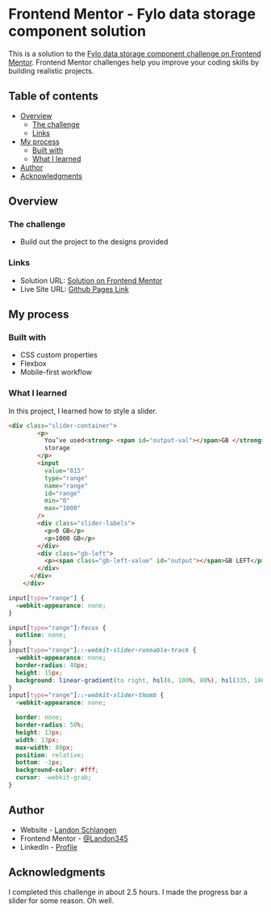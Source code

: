 # Frontend Mentor - Fylo data storage component solution

This is a solution to the [Fylo data storage component challenge on Frontend Mentor](https://www.frontendmentor.io/challenges/fylo-data-storage-component-1dZPRbV5n). Frontend Mentor challenges help you improve your coding skills by building realistic projects.

## Table of contents

- [Overview](#overview)
  - [The challenge](#the-challenge)
  - [Links](#links)
- [My process](#my-process)
  - [Built with](#built-with)
  - [What I learned](#what-i-learned)
- [Author](#author)
- [Acknowledgments](#acknowledgments)

## Overview

### The challenge

- Build out the project to the designs provided

### Links

- Solution URL: [Solution on Frontend Mentor]()
- Live Site URL: [Github Pages Link]()

## My process

### Built with

- CSS custom properties
- Flexbox
- Mobile-first workflow

### What I learned

In this project, I learned how to style a slider.

```html
<div class="slider-container">
        <p>
          You’ve used<strong> <span id="output-val"></span>GB </strong>of your
          storage
        </p>
        <input
          value="815"
          type="range"
          name="range"
          id="range"
          min="0"
          max="1000"
        />
        <div class="slider-labels">
          <p>0 GB</p>
          <p>1000 GB</p>
        </div>
        <div class="gb-left">
          <p><span class="gb-left-value" id="output"></span>GB LEFT</p>
        </div>
      </div>
    </div>
```

```css
input[type="range"] {
  -webkit-appearance: none;
}

input[type="range"]:focus {
  outline: none;
}
input[type="range"]::-webkit-slider-runnable-track {
  -webkit-appearance: none;
  border-radius: 40px;
  height: 15px;
  background: linear-gradient(to right, hsl(6, 100%, 80%), hsl(335, 100%, 65%));
}
input[type="range"]::-webkit-slider-thumb {
  -webkit-appearance: none;

  border: none;
  border-radius: 50%;
  height: 13px;
  width: 13px;
  max-width: 80px;
  position: relative;
  bottom: -1px;
  background-color: #fff;
  cursor: -webkit-grab;
}
```

## Author

- Website - [Landon Schlangen](https://www.landonschlangen.com)
- Frontend Mentor - [@Landon345](https://www.frontendmentor.io/profile/Landon345)
- LinkedIn - [Profile](https://www.linkedin.com/in/landon-schlangen-a3989a16b/)

## Acknowledgments

I completed this challenge in about 2.5 hours. I made the progress bar a slider for some reason. Oh well.
